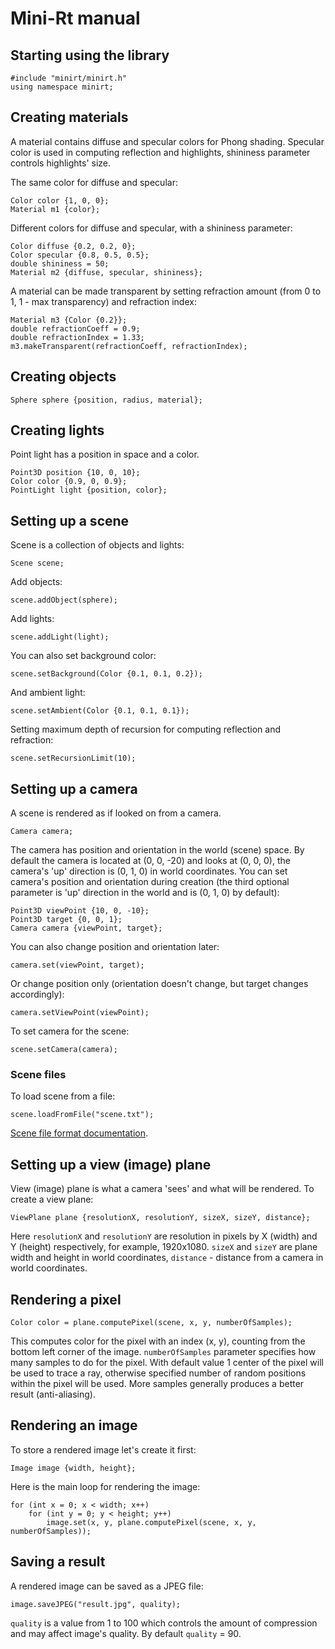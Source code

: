# Mini-Rt manual

## Starting using the library 

    #include "minirt/minirt.h"
    using namespace minirt;

## Creating materials

A material contains diffuse and specular colors for Phong shading.
Specular color is used in computing reflection and highlights, 
shininess parameter controls highlights' size.

The same color for diffuse and specular:

    Color color {1, 0, 0};
    Material m1 {color};

Different colors for diffuse and specular, with a shininess parameter:

    Color diffuse {0.2, 0.2, 0};
    Color specular {0.8, 0.5, 0.5};
    double shininess = 50;
    Material m2 {diffuse, specular, shininess};

A material can be made transparent by setting refraction amount (from 0 to 1, 1 - max transparency) and refraction index:

    Material m3 {Color {0.2}};
    double refractionCoeff = 0.9;
    double refractionIndex = 1.33;
    m3.makeTransparent(refractionCoeff, refractionIndex);

## Creating objects

    Sphere sphere {position, radius, material};

## Creating lights

Point light has a position in space and a color.

    Point3D position {10, 0, 10};
    Color color {0.9, 0, 0.9};
    PointLight light {position, color};

## Setting up a scene

Scene is a collection of objects and lights:

    Scene scene;

Add objects:

    scene.addObject(sphere);

Add lights:

    scene.addLight(light);

You can also set background color:

    scene.setBackground(Color {0.1, 0.1, 0.2});

And ambient light:

    scene.setAmbient(Color {0.1, 0.1, 0.1});

Setting maximum depth of recursion for computing reflection and refraction:

    scene.setRecursionLimit(10);

## Setting up a camera

A scene is rendered as if looked on from a camera.

    Camera camera;

The camera has position and orientation in the world (scene) space.
By default the camera is located at (0, 0, -20) and looks at (0, 0, 0), 
the camera's 'up' direction is (0, 1, 0) in world coordinates.
You can set camera's position and orientation during creation 
(the third optional parameter is 'up' direction in the world and is (0, 1, 0) by default):

    Point3D viewPoint {10, 0, -10};
    Point3D target {0, 0, 1};
    Camera camera {viewPoint, target};

You can also change position and orientation later:
    
    camera.set(viewPoint, target);

Or change position only 
(orientation doesn't change, but target changes accordingly):
    
    camera.setViewPoint(viewPoint);

To set camera for the scene:

    scene.setCamera(camera);

### Scene files

To load scene from a file:
    
    scene.loadFromFile("scene.txt");

[Scene file format documentation](Script.md).

## Setting up a view (image) plane

View (image) plane is what a camera 'sees' and what will be rendered. 
To create a view plane:

    ViewPlane plane {resolutionX, resolutionY, sizeX, sizeY, distance};

Here `resolutionX` and `resolutionY` are resolution in pixels by X (width) and Y (height) respectively, for example, 1920x1080.
`sizeX` and `sizeY` are plane width and height in world coordinates, `distance` - distance from a camera in world coordinates.

## Rendering a pixel

    Color color = plane.computePixel(scene, x, y, numberOfSamples);

This computes color for the pixel with an index (x, y), counting from the bottom left corner of the image.
`numberOfSamples` parameter specifies how many samples to do for the pixel.
With default value 1 center of the pixel will be used to trace a ray, 
otherwise specified number of random positions within the pixel will be used.
More samples generally produces a better result (anti-aliasing).

## Rendering an image

To store a rendered image let's create it first:

    Image image {width, height};

Here is the main loop for rendering the image:

    for (int x = 0; x < width; x++)
        for (int y = 0; y < height; y++)
            image.set(x, y, plane.computePixel(scene, x, y, numberOfSamples));

## Saving a result

A rendered image can be saved as a JPEG file:

    image.saveJPEG("result.jpg", quality);

`quality` is a value from 1 to 100 which controls the amount of compression and may affect image's quality. By default `quality` = 90.
